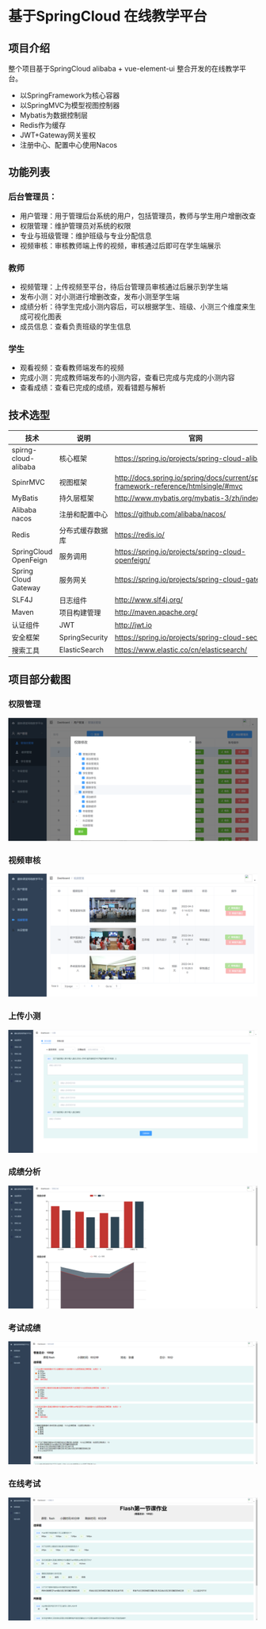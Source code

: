 # 基于SpringCloud 在线教学平台

## 项目介绍
整个项目基于SpringCloud alibaba + vue-element-ui 整合开发的在线教学平台。
- 以SpringFramework为核心容器
- 以SpringMVC为模型视图控制器
- Mybatis为数据控制层
- Redis作为缓存
- JWT+Gateway网关鉴权
- 注册中心、配置中心使用Nacos

## 功能列表
### 后台管理员：
- 用户管理：用于管理后台系统的用户，包括管理员，教师与学生用户增删改查
- 权限管理：维护管理员对系统的权限
- 专业与班级管理：维护班级与专业分配信息
- 视频审核：审核教师端上传的视频，审核通过后即可在学生端展示
### 教师
- 视频管理：上传视频至平台，待后台管理员审核通过后展示到学生端
- 发布小测：对小测进行增删改查，发布小测至学生端
- 成绩分析：待学生完成小测内容后，可以根据学生、班级、小测三个维度来生成可视化图表
- 成员信息：查看负责班级的学生信息
### 学生
- 观看视频：查看教师端发布的视频
- 完成小测：完成教师端发布的小测内容，查看已完成与完成的小测内容
- 查看成绩：查看已完成的成绩，观看错题与解析

## 技术选型
|技术|说明| 官网|
|----|----|----|
|spirng-cloud-alibaba|核心框架|https://spring.io/projects/spring-cloud-alibaba/|
|SpinrMVC|视图框架|http://docs.spring.io/spring/docs/current/spring-framework-reference/htmlsingle/#mvc|
|MyBatis|持久层框架|http://www.mybatis.org/mybatis-3/zh/index.html|
|Alibaba nacos|注册和配置中心|https://github.com/alibaba/nacos/|
|Redis|分布式缓存数据库|	https://redis.io/|
|SpringCloud OpenFeign|服务调用|https://spring.io/projects/spring-cloud-openfeign/|
|Spring Cloud Gateway|服务网关|https://spring.io/projects/spring-cloud-gateway/|
|SLF4J	|日志组件|	http://www.slf4j.org/|
|Maven|项目构建管理|http://maven.apache.org/|
|认证组件|JWT|http://jwt.io|
|安全框架|SpringSecurity|	https://spring.io/projects/spring-cloud-security/|
|搜索工具|ElasticSearch|https://www.elastic.co/cn/elasticsearch/|

## 项目部分截图
### 权限管理
![](./doc/管理员.jpg)
### 视频审核
![](./doc/视频审核.jpg)
### 上传小测
![](./doc/上传小测.jpg)
### 成绩分析
![](./doc/成绩分析.jpg)
### 考试成绩
![](./doc/考试成绩.jpg)
### 在线考试
![](./doc/在线考试.jpg)
